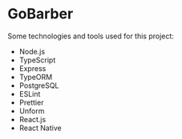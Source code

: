 # GoBarber

Some technologies and tools used for this project:

- Node.js
- TypeScript
- Express
- TypeORM
- PostgreSQL
- ESLint
- Prettier
- Unform
- React.js
- React Native

